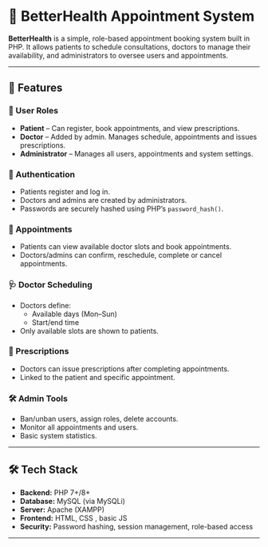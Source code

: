 # 🏥 BetterHealth Appointment System

**BetterHealth** is a simple, role-based appointment booking system built in PHP. It allows patients to schedule consultations, doctors to manage their availability, and administrators to oversee users and appointments.

---

## 🚀 Features

### 👥 User Roles
- **Patient** – Can register, book appointments, and view prescriptions.
- **Doctor** – Added by admin. Manages schedule, appointments and issues prescriptions.
- **Administrator** – Manages all users, appointments and system settings.

### 🔐 Authentication
- Patients register and log in.
- Doctors and admins are created by administrators.
- Passwords are securely hashed using PHP’s `password_hash()`.

### 📅 Appointments
- Patients can view available doctor slots and book appointments.
- Doctors/admins can confirm, reschedule, complete or cancel appointments.

### 🩺 Doctor Scheduling
- Doctors define:
  - Available days (Mon–Sun)
  - Start/end time
- Only available slots are shown to patients.

### 💊 Prescriptions
- Doctors can issue prescriptions after completing appointments.
- Linked to the patient and specific appointment.

### 🛠️ Admin Tools
- Ban/unban users, assign roles, delete accounts.
- Monitor all appointments and users.
- Basic system statistics.

---

## 🛠️ Tech Stack

- **Backend:** PHP 7+/8+
- **Database:** MySQL (via MySQLi)
- **Server:** Apache (XAMPP)
- **Frontend:** HTML, CSS , basic JS
- **Security:** Password hashing, session management, role-based access

---

